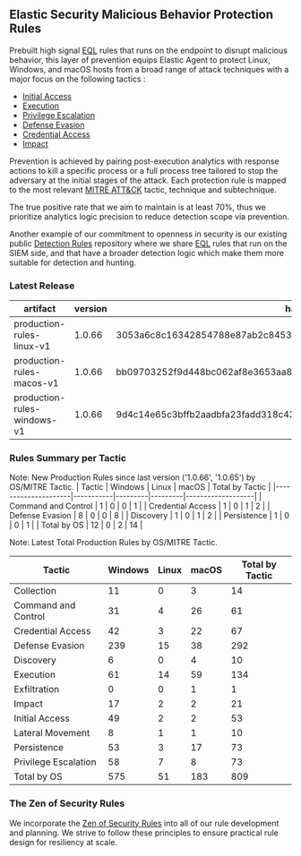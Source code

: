 ## Elastic Security Malicious Behavior Protection Rules

Prebuilt high signal [EQL](https://www.elastic.co/guide/en/elasticsearch/reference/current/eql.html) rules that runs on the endpoint to disrupt malicious behavior, this layer of prevention equips Elastic Agent to protect Linux, Windows, and macOS hosts from a broad range of attack techniques with a major focus on the following tactics :

- [Initial Access](https://attack.mitre.org/tactics/TA0001/)
- [Execution](https://attack.mitre.org/tactics/TA0002/)
- [Privilege Escalation](https://attack.mitre.org/tactics/TA0004/)
- [Defense Evasion](https://attack.mitre.org/tactics/TA0005/)
- [Credential Access](https://attack.mitre.org/tactics/TA0006/)
- [Impact](https://attack.mitre.org/tactics/TA0040/)

Prevention is achieved by pairing post-execution analytics with response actions to kill a specific process or a full process tree tailored to stop the adversary at the initial stages of the attack. Each protection rule is mapped to the most relevant [MITRE ATT&CK](https://attack.mitre.org/) tactic,  technique and subtechnique.

The true positive rate that we aim to maintain is at least 70%, thus we prioritize analytics logic precision to reduce detection scope via prevention.

Another example of our commitment to openness in security is our existing public [Detection Rules](https://github.com/elastic/detection-rules) repository where we share [EQL](https://www.elastic.co/guide/en/elasticsearch/reference/current/eql.html) rules that run on the SIEM side, and that have a broader detection logic which make them more suitable for detection and hunting.


### Latest Release

| artifact             | version        | hash            |
| -------------------- | -------------- | --------------- |
| production-rules-linux-v1 | 1.0.66 | 3053a6c8c16342854788e87ab2c84532381b328c9a4928331ddc39654bae97df |
| production-rules-macos-v1 | 1.0.66 | bb09703252f9d448bc062af8e3653aa8cf4b10be0007d2595ed1ff8daf1a1602 |
| production-rules-windows-v1 | 1.0.66 | 9d4c14e65c3bffb2aadbfa23fadd318c4310c5d2f9a96e708fdb91f8e4e525db |

### Rules Summary per Tactic

Note: New Production Rules since last version ('1.0.66', '1.0.65') by OS/MITRE Tactic.
| Tactic              |   Windows |   Linux |   macOS |   Total by Tactic |
|---------------------|-----------|---------|---------|-------------------|
| Command and Control |         1 |       0 |       0 |                 1 |
| Credential Access   |         1 |       0 |       1 |                 2 |
| Defense Evasion     |         8 |       0 |       0 |                 8 |
| Discovery           |         1 |       0 |       1 |                 2 |
| Persistence         |         1 |       0 |       0 |                 1 |
| Total by OS         |        12 |       0 |       2 |                14 |

Note: Latest Total Production Rules by OS/MITRE Tactic.

| Tactic               |   Windows |   Linux |   macOS |   Total by Tactic |
|----------------------|-----------|---------|---------|-------------------|
| Collection           |        11 |       0 |       3 |                14 |
| Command and Control  |        31 |       4 |      26 |                61 |
| Credential Access    |        42 |       3 |      22 |                67 |
| Defense Evasion      |       239 |      15 |      38 |               292 |
| Discovery            |         6 |       0 |       4 |                10 |
| Execution            |        61 |      14 |      59 |               134 |
| Exfiltration         |         0 |       0 |       1 |                 1 |
| Impact               |        17 |       2 |       2 |                21 |
| Initial Access       |        49 |       2 |       2 |                53 |
| Lateral Movement     |         8 |       1 |       1 |                10 |
| Persistence          |        53 |       3 |      17 |                73 |
| Privilege Escalation |        58 |       7 |       8 |                73 |
| Total by OS          |       575 |      51 |     183 |               809 |



### The Zen of Security Rules

We incorporate the [Zen of Security Rules](https://zenofsecurity.io/rules) into all of our rule development and planning. We strive to follow these principles to ensure practical rule design for resiliency at scale. 

